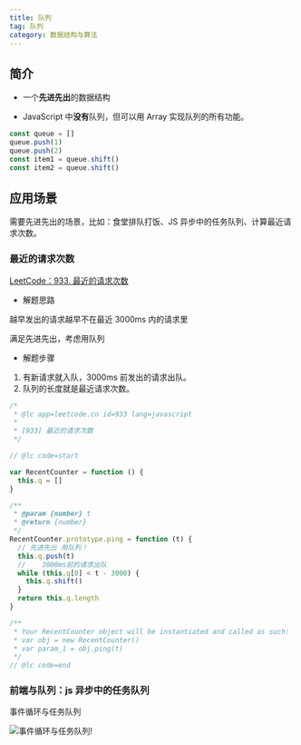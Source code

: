 ```yaml
---
title: 队列
tag: 队列
category: 数据结构与算法
---
```


## 简介

- 一个**先进先出**的数据结构

- JavaScript 中**没有**队列，但可以用 Array 实现队列的所有功能。

```js
const queue = []
queue.push(1)
queue.push(2)
const item1 = queue.shift()
const item2 = queue.shift()
```

## 应用场景

需要先进先出的场景，比如：食堂排队打饭、JS 异步中的任务队列、计算最近请求次数。

### 最近的请求次数

[LeetCode：933. 最近的请求次数](https://leetcode-cn.com/problems/number-of-recent-calls/)

- 解题思路

越早发出的请求越早不在最近 3000ms 内的请求里

满足先进先出，考虑用队列

- 解题步骤

1. 有新请求就入队，3000ms 前发出的请求出队。
2. 队列的长度就是最近请求次数。

```js
/*
 * @lc app=leetcode.cn id=933 lang=javascript
 *
 * [933] 最近的请求次数
 */

// @lc code=start

var RecentCounter = function () {
  this.q = []
}

/**
 * @param {number} t
 * @return {number}
 */
RecentCounter.prototype.ping = function (t) {
  // 先进先出 用队列！
  this.q.push(t)
  //    3000ms前的请求出队
  while (this.q[0] < t - 3000) {
    this.q.shift()
  }
  return this.q.length
}

/**
 * Your RecentCounter object will be instantiated and called as such:
 * var obj = new RecentCounter()
 * var param_1 = obj.ping(t)
 */
// @lc code=end
```

### 前端与队列：js 异步中的任务队列

事件循环与任务队列

![事件循环与任务队列](https://zfh-nanjing-bucket.oss-cn-nanjing.aliyuncs.com/blog-images/%E4%BA%8B%E4%BB%B6%E5%BE%AA%E7%8E%AF%E4%B8%8E%E4%BB%BB%E5%8A%A1%E9%98%9F%E5%88%97.png)!

